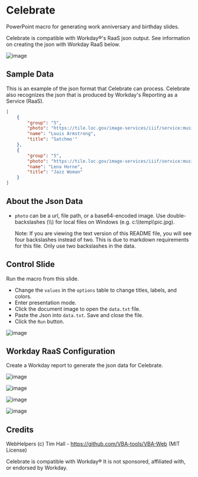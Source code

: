 # Celebrate
PowerPoint macro for generating work anniversary and birthday slides.

Celebrate is compatible with Workday®'s RaaS json output. See information on creating the json with Workday RaaS below.

![image](https://user-images.githubusercontent.com/413552/122630517-309abe80-d079-11eb-8882-364dc13029ee.png)

## Sample Data

This is an example of the json format that Celebrate can process.  Celebrate also recognizes the json that is produced by Workday's Reporting as a Service (RaaS).

```json
[
	{
		"group": "5",
		"photo": "https://tile.loc.gov/image-services/iiif/service:music:musgottlieb:musgottlieb-00151:ver01:0001/full/pct:25.0/0/default.jpg",
		"name": "Louis Armstrong",
		"title": "Satchmo'"
	},
	{
		"group": "5",
		"photo": "https://tile.loc.gov/image-services/iiif/service:music:musgottlieb:musgottlieb-04291:ver01:0001/full/pct:25.0/0/default.jpg",
		"name": "Lena Horne",
		"title": "Jazz Woman"
	}
]
```

## About the Json Data
* `photo` can be a url, file path, or a base64-encoded image.  Use double-backslashes (\\\\) for local files on Windows (e.g. c:\\\\temp\\\\pic.jpg).  
  
  Note: If you are viewing the text version of this README file, you will see four backslashes instead of two. This is due to markdown requirements for this file. Only use two backslashes in the data.

## Control Slide
Run the macro from this slide.
* Change the `values` in the `options` table to change titles, labels, and colors.
* Enter presentation mode.
* Click the document image to open the `data.txt` file.
* Paste the Json into `data.txt`. Save and close the file.
* Click the `Run` button.

![image](https://user-images.githubusercontent.com/413552/122657872-0f3ede80-d11c-11eb-85be-d302dc764581.png)



## Workday RaaS Configuration

Create a Workday report to generate the json data for Celebrate.

![image](https://user-images.githubusercontent.com/413552/122632795-e7069f80-d089-11eb-86a7-005757839e99.png)

![image](https://user-images.githubusercontent.com/413552/122632897-7ca22f00-d08a-11eb-9413-b15471d13140.png)

![image](https://user-images.githubusercontent.com/413552/122632963-cf7be680-d08a-11eb-88ca-0be1db14e83d.png)

![image](https://user-images.githubusercontent.com/413552/122633079-80828100-d08b-11eb-923a-753a884192db.png)


## Credits
WebHelpers
(c) Tim Hall - https://github.com/VBA-tools/VBA-Web (MIT License)

Celebrate is compatible with Workday®
It is not sponsored, affiliated with, or endorsed by Workday.

